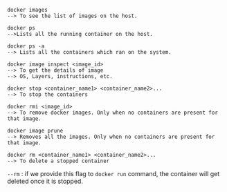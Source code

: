 ```
docker images
--> To see the list of images on the host.
```

```
docker ps
-->Lists all the running container on the host.
```

```
docker ps -a
--> Lists all the containers which ran on the system.
```

```
docker image inspect <image_id>
--> To get the details of image
--> OS, Layers, instructions, etc.
```

```
docker stop <container_name1> <container_name2>...
--> To stop the containers
```

```
docker rmi <image_id>
--> To remove docker images. Only when no containers are present for that image.
```

```
docker image prune
--> Removes all the images. Only when no containers are present for that image.
```

```
docker rm <container_name1> <container_name2>...
--> To delete a stopped container
```

`--rm` : if we provide this flag to `docker run` command, the container will get deleted once it is stopped.


